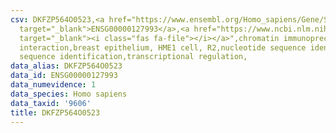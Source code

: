 ```yaml
---
csv: DKFZP564O0523,<a href="https://www.ensembl.org/Homo_sapiens/Gene/Summary?db=core;g=ENSG00000127993"
  target="_blank">ENSG00000127993</a>,<a href="https://www.ncbi.nlm.nih.gov/pubmed/22863008"
  target="_blank"><i class="fas fa-file"></i></a>",chromatin immunoprecipitation assay,direct
  interaction,breast epithelium, HME1 cell, R2,nucleotide sequence identification,nucleotide
  sequence identification,transcriptional regulation,
data_alias: DKFZP564O0523
data_id: ENSG00000127993
data_numevidence: 1
data_species: Homo sapiens
data_taxid: '9606'
title: DKFZP564O0523
---
```

